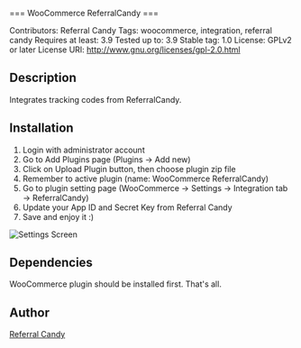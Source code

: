 === WooCommerce ReferralCandy ===

Contributors: Referral Candy
Tags: woocommerce, integration, referral candy
Requires at least: 3.9
Tested up to: 3.9
Stable tag: 1.0
License: GPLv2 or later
License URI: http://www.gnu.org/licenses/gpl-2.0.html

Description
---
Integrates tracking codes from ReferralCandy.

Installation
---
1. Login with administrator account
2. Go to Add Plugins page (Plugins -> Add new)
3. Click on Upload Plugin button, then choose plugin zip file
4. Remember to active plugin (name: WooCommerce ReferralCandy)
5. Go to plugin setting page (WooCommerce -> Settings -> Integration tab -> ReferralCandy)
6. Update your App ID and Secret Key from Referral Candy
7. Save and enjoy it :)

![Settings Screen](http://i.imgur.com/BauuFqX.png)

Dependencies
---
WooCommerce plugin should be installed first. That's all.

Author
---
[Referral Candy](http://referralcandy.com)
